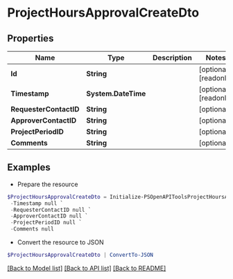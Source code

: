 # ProjectHoursApprovalCreateDto
## Properties

Name | Type | Description | Notes
------------ | ------------- | ------------- | -------------
**Id** | **String** |  | [optional] [readonly] 
**Timestamp** | **System.DateTime** |  | [optional] [readonly] 
**RequesterContactID** | **String** |  | [optional] 
**ApproverContactID** | **String** |  | [optional] 
**ProjectPeriodID** | **String** |  | [optional] 
**Comments** | **String** |  | [optional] 

## Examples

- Prepare the resource
```powershell
$ProjectHoursApprovalCreateDto = Initialize-PSOpenAPIToolsProjectHoursApprovalCreateDto  -Id null `
 -Timestamp null `
 -RequesterContactID null `
 -ApproverContactID null `
 -ProjectPeriodID null `
 -Comments null
```

- Convert the resource to JSON
```powershell
$ProjectHoursApprovalCreateDto | ConvertTo-JSON
```

[[Back to Model list]](../README.md#documentation-for-models) [[Back to API list]](../README.md#documentation-for-api-endpoints) [[Back to README]](../README.md)

